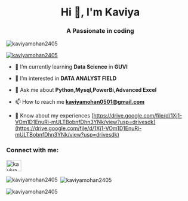 <h1 align="center">Hi 👋, I'm Kaviya</h1>
<h3 align="center">A Passionate in coding</h3>

<p align="left"> <img src="https://komarev.com/ghpvc/?username=kaviyamohan2405&label=Profile%20views&color=0e75b6&style=flat" alt="kaviyamohan2405" /> </p>

<p align="left"> <a href="https://github.com/ryo-ma/github-profile-trophy"><img src="https://github-profile-trophy.vercel.app/?username=kaviyamohan2405" alt="kaviyamohan2405" /></a> </p>

- 🌱 I’m currently learning **Data Science** in **GUVI**

- 🤝 I’m interested in **DATA ANALYST FIELD**

- 💬 Ask me about **Python,Mysql,PowerBi,Advanced Excel**

- 📫 How to reach me **kaviyamohan0501@gmail.com**

- 📄 Know about my experiences [https://drive.google.com/file/d/1Xj1-VOm1D1EnuRi-mULTBobnfDhn3YNk/view?usp=drivesdk](https://drive.google.com/file/d/1Xj1-VOm1D1EnuRi-mULTBobnfDhn3YNk/view?usp=drivesdk)

<h3 align="left">Connect with me:</h3>
<p align="left">
<a href="https://linkedin.com/in/kaviya m" target="blank"><img align="center" src="https://raw.githubusercontent.com/rahuldkjain/github-profile-readme-generator/master/src/images/icons/Social/linked-in-alt.svg" alt="kaviya m" height="30" width="40" /></a>
</p>


<p><img align="left" src="https://github-readme-stats.vercel.app/api/top-langs?username=kaviyamohan2405&show_icons=true&locale=en&layout=compact" alt="kaviyamohan2405" /></p>

<p>&nbsp;<img align="center" src="https://github-readme-stats.vercel.app/api?username=kaviyamohan2405&show_icons=true&locale=en" alt="kaviyamohan2405" /></p>

<p><img align="center" src="https://github-readme-streak-stats.herokuapp.com/?user=kaviyamohan2405&" alt="kaviyamohan2405" /></p>

